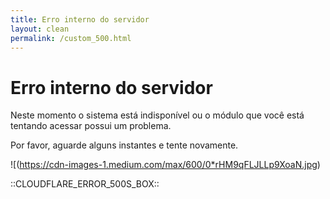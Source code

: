 ```yaml
---
title: Erro interno do servidor
layout: clean
permalink: /custom_500.html
---
```


# Erro interno do servidor

Neste momento o sistema está indisponível ou o módulo que você está tentando acessar possui um problema.

Por favor, aguarde alguns instantes e tente novamente.

![(https://cdn-images-1.medium.com/max/600/0*rHM9qFLJLLp9XoaN.jpg)

::CLOUDFLARE_ERROR_500S_BOX::
